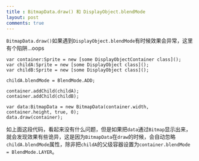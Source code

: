 ```yaml
---
title : BitmapData.draw() 和 DisplayObject.blendMode
layout: post
comments: true
---
```


<code>BitmapData.draw()</code>如果遇到<code>DisplayObject.blendMode</code>有时候效果会异常，这里有个陷阱...oops
   
```as3
var container:Sprite = new [some DisplayObjectContainer class]();
var childA:Sprite = new [some DisplayObject class]();
var childB:Sprite = new [some DisplayObject class]();

childA.blendMode = BlendMode.ADD;

container.addChild(childA);
container.addChild(childB);

var data:BitmapData = new BitmapData(container.width, container.height, true, 0);
data.draw(container);
```
  
如上面这段代码，看起来没有什么问题，但是如果把<code>data</code>通过<code>Bitmap</code>显示出来，就会发现效果有些诡异，这是因为<code>BitmapData</code>在<code>draw</code>的时候，会自动忽略<code>childA.blendMode</code>属性，除非把<code>childA</code>的父级容器设置为<code>container.blendMode = BlendMode.LAYER</code>。
